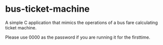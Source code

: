 # bus-ticket-machine
A simple C application that mimics the operations of a bus fare calculating ticket machine.

Please use 0000 as the password if you are running it for the firsttime.
